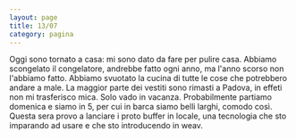 ```yaml
--- 
layout: page
title: 13/07
category: pagina
---
```


Oggi sono tornato a casa: mi sono dato da fare per pulire casa. Abbiamo
scongelato il congelatore, andrebbe fatto ogni anno, ma l'anno scorso non
l'abbiamo fatto. Abbiamo svuotato la cucina di tutte le cose che potrebbero
andare a male. La maggior parte dei vestiti sono rimasti a Padova, in effeti non
mi trasferisco mica. Solo vado in vacanza. Probabilmente partiamo domenica e
siamo in 5, per cui in barca siamo belli larghi, comodo così. Questa sera provo
a lanciare i proto buffer in locale, una tecnologia che sto imparando ad usare e
che sto introducendo in weav.
